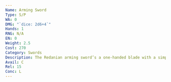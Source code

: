 ```yaml
---
Name: Arming Sword
Type: S/P
WA: 0
DMG: "`dice: 2d6+4`"
Hands: 1
RNG: N/A
EN: 0
Weight: 2.5
Cost: 270
Category: Swords
Description: The Redanian arming sword’s a one-handed blade with a simple curved guard and sharp edge. Heh, with Reda- nia spreading out across the North to “defend” us, these arming swords are showin’ up all over.
Avail: C
Rel: 15
Conc: L
---
```

